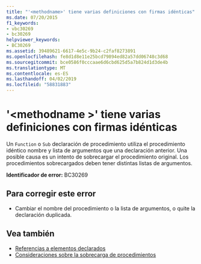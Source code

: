 ```yaml
---
title: "'<methodname>' tiene varias definiciones con firmas idénticas"
ms.date: 07/20/2015
f1_keywords:
- vbc30269
- bc30269
helpviewer_keywords:
- BC30269
ms.assetid: 39489621-6617-4e5c-9b24-c2faf8273891
ms.openlocfilehash: fe8d1d8e11e25bcd79894ed82a57dd06748c3d68
ms.sourcegitcommit: bce0586f0cccaae6d6cbd625d5a7b824d1d3de4b
ms.translationtype: MT
ms.contentlocale: es-ES
ms.lasthandoff: 04/02/2019
ms.locfileid: "58831883"
---
```

# <a name="methodname-has-multiple-definitions-with-identical-signatures"></a>'\<methodname >' tiene varias definiciones con firmas idénticas
Un `Function` o `Sub` declaración de procedimiento utiliza el procedimiento idéntico nombre y lista de argumentos que una declaración anterior. Una posible causa es un intento de sobrecargar el procedimiento original. Los procedimientos sobrecargados deben tener distintas listas de argumentos.  
  
 **Identificador de error:** BC30269  
  
## <a name="to-correct-this-error"></a>Para corregir este error  
  
-   Cambiar el nombre del procedimiento o la lista de argumentos, o quite la declaración duplicada.  
  
## <a name="see-also"></a>Vea también

- [Referencias a elementos declarados](../../../visual-basic/programming-guide/language-features/declared-elements/references-to-declared-elements.md)
- [Consideraciones sobre la sobrecarga de procedimientos](../../../visual-basic/programming-guide/language-features/procedures/considerations-in-overloading-procedures.md)
